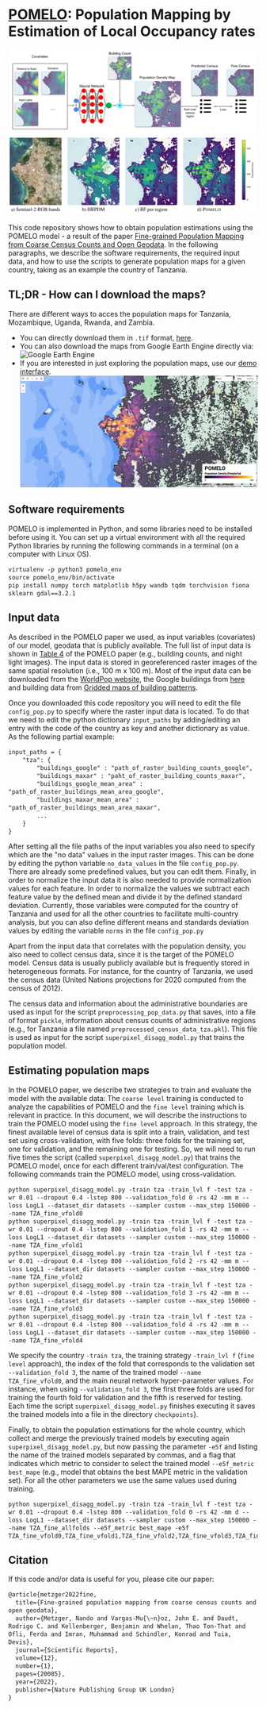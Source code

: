 # [POMELO](https://www.nature.com/articles/s41598-022-24495-w): Population Mapping by Estimation of Local Occupancy rates

![POMELO](imgs/POMELO.png)
![Comparison](imgs/comparison.png)

This code repository shows how to obtain population estimations using the POMELO model - a result of the paper [Fine-grained Population Mapping from Coarse Census Counts
and Open Geodata](https://www.nature.com/articles/s41598-022-24495-w). In the following paragraphs, we describe the software requirements, the required input data, and how to use the scripts to generate population maps for a given country, taking as an example the country of Tanzania.

## TL;DR - How can I download the maps?

There are different ways to acces the population maps for Tanzania, Mozambique, Uganda, Rwanda, and Zambia.

- You can directly download them in ``.tif`` format, [here](https://drive.google.com/drive/folders/1KT8F0tytUMw7PjKQ_cxD1AmQMo1zchfX?usp=sharing).
- You can also download the maps from Google Earth Engine directly via:
![Google Earth Engine](imgs/ee_code_sample_slim.svg)
- If you are interested in just exploring the population maps, use our [demo interface](https://ee-nandometzger.projects.earthengine.app/view/pomelo).
![Google Earth Engine](imgs/EE_app.png)

## Software requirements

POMELO is implemented in Python, and some libraries need to be installed before using it. You can set up a virtual environment with all the required Python libraries by running the following commands in a terminal (on a computer with Linux OS).

```
virtualenv -p python3 pomelo_env
source pomelo_env/bin/activate
pip install numpy torch matplotlib h5py wandb tqdm torchvision fiona sklearn gdal==3.2.1
```

## Input data

As described in the POMELO paper we used, as input variables (covariates) of our model, geodata that is publicly available. The full list of input data is shown in [Table 4](https://www.nature.com/articles/s41598-022-24495-w/tables/4) of the POMELO paper (e.g., building counts, and night light images). The input data is stored in georeferenced raster images of the same spatial resolution (i.e., 100 m x 100 m). Most of the input data can be downloaded from the [WorldPop website](https://hub.worldpop.org/project/categories?id=14), the Google buildings from [here](https://sites.research.google/open-buildings/) and building data from [Gridded maps of building patterns](https://data.worldpop.org/repo/wopr/_MULT/buildings/v1.1/). 

Once you downloaded this code repository you will need to edit the file `config_pop.py` to specify where the raster input data is located. To do that we need to edit the python dictionary `input_paths` by adding/editing an entry with the code of the country as key and another dictionary as value. As the following partial example:

```
input_paths = {
    "tza": {
        "buildings_google" : "path_of_raster_building_counts_google",
        "buildings_maxar" : "paht_of_raster_building_counts_maxar",
        "buildings_google_mean_area" : "path_of_raster_buildings_mean_area_google",
        "buildings_maxar_mean_area" : "path_of_raster_buildings_mean_area_maxar",
        ...
    }
}
```

After setting all the file paths of the input variables you also need to specify which are the "no data" values in the input raster images. This can be done by editing the python variable `no_data_values` in the file `config_pop.py`. There are already some predefined values, but you can edit them. Finally, in order to normalize the input data it is also needed to provide normalization values for each feature. In order to normalize the values we subtract each feature value by the defined mean and divide it by the defined standard deviation. Currently, those variables were computed for the country of Tanzania and used for all the other countries to facilitate multi-country analysis, but you can also define different means and standards deviation values by editing the variable `norms` in the file `config_pop.py`

Apart from the input data that correlates with the population density, you also need to collect census data, since it is the target of the POMELO model. Census data is usually publicly available but is frequently stored in heterogeneous formats.
For instance, for the country of Tanzania, we used the census data (United Nations projections for 2020 computed from the census of 2012). 

The census data and information about the administrative boundaries are used as input for the script `preprocessing_pop_data.py` that saves, into a file of format `pickle`, information about census counts of administrative regions (e.g., for Tanzania a file named `preprocessed_census_data_tza.pkl`). This file is used as input for the script `superpixel_disagg_model.py` that trains the population model. 

## Estimating population maps

In the POMELO paper, we describe two strategies to train and evaluate the model with the available data:
The `coarse level` training is conducted to analyze the capabilities of POMELO and the `fine level` training which is relevant in practice.
In this document, we will describe the instructions to train the POMELO model using the `fine level` approach.
In this strategy, the finest available level of census data is split into a train, validation, and test set using cross-validation, with five folds: three folds for the training set, one for validation, and the remaining one for testing.
So, we will need to run five times the script (called `superpixel_disagg_model.py`) that trains the POMELO model, once for each different train/val/test configuration. The following commands train the POMELO model, using cross-validation.

```
python superpixel_disagg_model.py -train tza -train_lvl f -test tza -wr 0.01 --dropout 0.4 -lstep 800 --validation_fold 0 -rs 42 -mm m --loss LogL1 --dataset_dir datasets --sampler custom --max_step 150000 --name TZA_fine_vfold0
python superpixel_disagg_model.py -train tza -train_lvl f -test tza -wr 0.01 --dropout 0.4 -lstep 800 --validation_fold 1 -rs 42 -mm m --loss LogL1 --dataset_dir datasets --sampler custom --max_step 150000 --name TZA_fine_vfold1
python superpixel_disagg_model.py -train tza -train_lvl f -test tza -wr 0.01 --dropout 0.4 -lstep 800 --validation_fold 2 -rs 42 -mm m --loss LogL1 --dataset_dir datasets --sampler custom --max_step 150000 --name TZA_fine_vfold2
python superpixel_disagg_model.py -train tza -train_lvl f -test tza -wr 0.01 --dropout 0.4 -lstep 800 --validation_fold 3 -rs 42 -mm m --loss LogL1 --dataset_dir datasets --sampler custom --max_step 150000 --name TZA_fine_vfold3
python superpixel_disagg_model.py -train tza -train_lvl f -test tza -wr 0.01 --dropout 0.4 -lstep 800 --validation_fold 4 -rs 42 -mm m --loss LogL1 --dataset_dir datasets --sampler custom --max_step 150000 --name TZA_fine_vfold4
```

We specify the country `-train tza`, the training strategy `-train_lvl f` (`fine level` approach), the index of the fold that corresponds to the validation set `--validation_fold 3`, the name of the trained model `--name TZA_fine_vfold0`, and the main neural network hyper-parameter values. For instance, when using `--validation_fold 3`, the first three folds are used for training the fourth fold for validation and the fifth is reserved for testing. Each time the script `superpixel_disagg_model.py` finishes executing it saves the trained models into a file in the directory `checkpoints`}.

Finally, to obtain the population estimations for the whole country, which collect and merge the previously trained models by executing again `superpixel_disagg_model.py`, but now passing the parameter `-e5f` and listing the name of the trained models separated by commas, and a flag that indicates which metric to consider to select the trained model `--e5f_metric best_mape` (e.g., model that obtains the best MAPE metric in the validation set). For all the other parameters we use the same values used during training. 

```
python superpixel_disagg_model.py -train tza -train_lvl f -test tza -wr 0.01 --dropout 0.4 -lstep 800 --validation_fold 0 -rs 42 -mm d --loss LogL1 --dataset_dir datasets --sampler custom --max_step 150000 --name TZA_fine_allfolds --e5f_metric best_mape -e5f TZA_fine_vfold0,TZA_fine_vfold1,TZA_fine_vfold2,TZA_fine_vfold3,TZA_fine_vfold4
```

## Citation

If this code and/or data is useful for you, please cite our paper:
```
@article{metzger2022fine,
  title={Fine-grained population mapping from coarse census counts and open geodata},
  author={Metzger, Nando and Vargas-Mu{\~n}oz, John E. and Daudt, Rodrigo C. and Kellenberger, Benjamin and Whelan, Thao Ton-That and Ofli, Ferda and Imran, Muhammad and Schindler, Konrad and Tuia, Devis},
  journal={Scientific Reports},
  volume={12},
  number={1},
  pages={20085},
  year={2022},
  publisher={Nature Publishing Group UK London}
}
```
